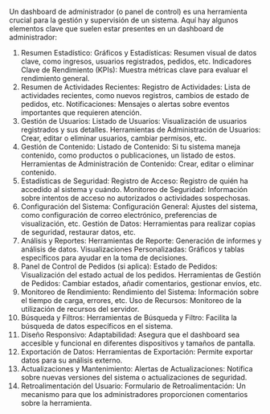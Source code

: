 Un dashboard de administrador (o panel de control) es una herramienta crucial para la gestión y supervisión de un sistema. Aquí hay algunos elementos clave que suelen estar presentes en un dashboard de administrador:

1. Resumen Estadístico:
Gráficos y Estadísticas: Resumen visual de datos clave, como ingresos, usuarios registrados, pedidos, etc.
Indicadores Clave de Rendimiento (KPIs): Muestra métricas clave para evaluar el rendimiento general.
2. Resumen de Actividades Recientes:
Registro de Actividades: Lista de actividades recientes, como nuevos registros, cambios de estado de pedidos, etc.
Notificaciones: Mensajes o alertas sobre eventos importantes que requieren atención.
3. Gestión de Usuarios:
Listado de Usuarios: Visualización de usuarios registrados y sus detalles.
Herramientas de Administración de Usuarios: Crear, editar o eliminar usuarios, cambiar permisos, etc.
4. Gestión de Contenido:
Listado de Contenido: Si tu sistema maneja contenido, como productos o publicaciones, un listado de estos.
Herramientas de Administración de Contenido: Crear, editar o eliminar contenido.
5. Estadísticas de Seguridad:
Registro de Acceso: Registro de quién ha accedido al sistema y cuándo.
Monitoreo de Seguridad: Información sobre intentos de acceso no autorizados o actividades sospechosas.
6. Configuración del Sistema:
Configuración General: Ajustes del sistema, como configuración de correo electrónico, preferencias de visualización, etc.
Gestión de Datos: Herramientas para realizar copias de seguridad, restaurar datos, etc.
7. Análisis y Reportes:
Herramientas de Reporte: Generación de informes y análisis de datos.
Visualizaciones Personalizadas: Gráficos y tablas específicos para ayudar en la toma de decisiones.
8. Panel de Control de Pedidos (si aplica):
Estado de Pedidos: Visualización del estado actual de los pedidos.
Herramientas de Gestión de Pedidos: Cambiar estados, añadir comentarios, gestionar envíos, etc.
9. Monitoreo de Rendimiento:
Rendimiento del Sistema: Información sobre el tiempo de carga, errores, etc.
Uso de Recursos: Monitoreo de la utilización de recursos del servidor.
10. Búsqueda y Filtros:
Herramientas de Búsqueda y Filtro: Facilita la búsqueda de datos específicos en el sistema.
11. Diseño Responsivo:
Adaptabilidad: Asegura que el dashboard sea accesible y funcional en diferentes dispositivos y tamaños de pantalla.
12. Exportación de Datos:
Herramientas de Exportación: Permite exportar datos para su análisis externo.
13. Actualizaciones y Mantenimiento:
Alertas de Actualizaciones: Notifica sobre nuevas versiones del sistema o actualizaciones de seguridad.
14. Retroalimentación del Usuario:
Formulario de Retroalimentación: Un mecanismo para que los administradores proporcionen comentarios sobre la herramienta.